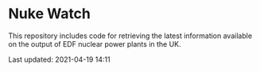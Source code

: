 # Nuke Watch

This repository includes code for retrieving the latest information available on the output of EDF nuclear power plants in the UK.

Last updated: 2021-04-19 14:11